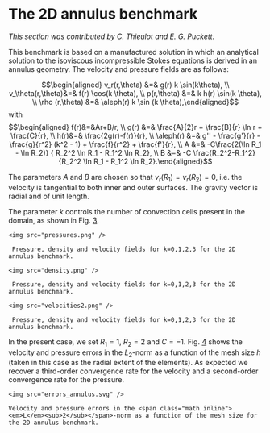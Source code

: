 # The 2D annulus benchmark

*This section was contributed by C. Thieulot and E. G. Puckett.*

This benchmark is based on a manufactured solution in which an analytical
solution to the isoviscous incompressible Stokes equations is derived in an
annulus geometry. The velocity and pressure fields are as follows:

$$\begin{aligned}
v_r(r,\theta)     &=&  g(r) k \sin(k\theta), \\
v_\theta(r,\theta)&=&  f(r) \cos(k \theta), \\
p(r,\theta)       &=&  k h(r) \sin(k \theta), \\
\rho (r,\theta)   &=& \aleph(r) k \sin (k \theta),\end{aligned}$$ with
$$\begin{aligned}
f(r)&=&Ar+B/r, \\
g(r) &=& \frac{A}{2}r  +  \frac{B}{r} \ln r + \frac{C}{r}, \\
h(r)&=& \frac{2g(r)-f(r)}{r},  \\
\aleph(r) &=& g'' - \frac{g'}{r}  - \frac{g}{r^2} (k^2 - 1)  + \frac{f}{r^2}   + \frac{f'}{r}, \\
A &=& -C\frac{2(\ln R_1 - \ln R_2)} { R_2^2 \ln R_1  - R_1^2 \ln R_2}, \\
B &=& -C \frac{R_2^2-R_1^2}{R_2^2 \ln R_1 - R_1^2 \ln R_2}.\end{aligned}$$

The parameters $A$ and $B$ are chosen so that $v_r(R_1)=v_r(R_2)=0$, i.e. the
velocity is tangential to both inner and outer surfaces. The gravity vector is
radial and of unit length.

The parameter $k$ controls the number of convection cells present in the
domain, as shown in Fig.&nbsp;[3].


```{figure-md} fig:annulus-vp
<img src="pressures.png" />

 Pressure, density and velocity fields for k=0,1,2,3 for the 2D annulus benchmark.
```

```{figure-md} fig:annulus-vp
<img src="density.png" />

 Pressure, density and velocity fields for k=0,1,2,3 for the 2D annulus benchmark.
```

```{figure-md} fig:annulus-vp
<img src="velocities2.png" />

 Pressure, density and velocity fields for k=0,1,2,3 for the 2D annulus benchmark.
```

In the present case, we set $R_1=1$, $R_2=2$ and $C=-1$. Fig.&nbsp;[4] shows
the velocity and pressure errors in the $L_2$-norm as a function of the mesh
size $h$ (taken in this case as the radial extent of the elements). As
expected we recover a third-order convergence rate for the velocity and a
second-order convergence rate for the pressure.

```{figure-md} fig:annulus-errors
<img src="errors_annulus.svg" />

Velocity and pressure errors in the <span class="math inline"><em>L</em><sub>2</sub></span>-norm as a function of the mesh size for the 2D annulus benchmark.
```

  [3]: #fig:annulus-vp
  [4]: #fig:annulus-errors
